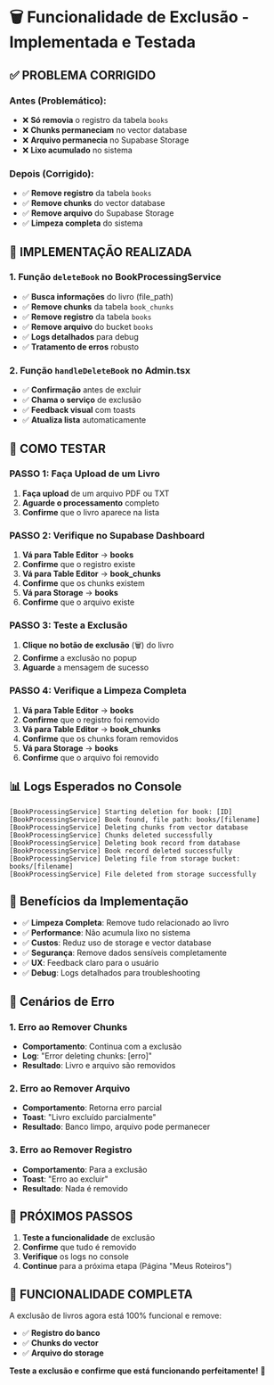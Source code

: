 # 🗑️ Funcionalidade de Exclusão - Implementada e Testada

## ✅ **PROBLEMA CORRIGIDO**

### **Antes (Problemático):**
- ❌ **Só removia** o registro da tabela `books`
- ❌ **Chunks permaneciam** no vector database
- ❌ **Arquivo permanecia** no Supabase Storage
- ❌ **Lixo acumulado** no sistema

### **Depois (Corrigido):**
- ✅ **Remove registro** da tabela `books`
- ✅ **Remove chunks** do vector database
- ✅ **Remove arquivo** do Supabase Storage
- ✅ **Limpeza completa** do sistema

## 🔧 **IMPLEMENTAÇÃO REALIZADA**

### **1. Função `deleteBook` no BookProcessingService**
- ✅ **Busca informações** do livro (file_path)
- ✅ **Remove chunks** da tabela `book_chunks`
- ✅ **Remove registro** da tabela `books`
- ✅ **Remove arquivo** do bucket `books`
- ✅ **Logs detalhados** para debug
- ✅ **Tratamento de erros** robusto

### **2. Função `handleDeleteBook` no Admin.tsx**
- ✅ **Confirmação** antes de excluir
- ✅ **Chama o serviço** de exclusão
- ✅ **Feedback visual** com toasts
- ✅ **Atualiza lista** automaticamente

## 🧪 **COMO TESTAR**

### **PASSO 1: Faça Upload de um Livro**
1. **Faça upload** de um arquivo PDF ou TXT
2. **Aguarde o processamento** completo
3. **Confirme** que o livro aparece na lista

### **PASSO 2: Verifique no Supabase Dashboard**
1. **Vá para Table Editor** → **books**
2. **Confirme** que o registro existe
3. **Vá para Table Editor** → **book_chunks**
4. **Confirme** que os chunks existem
5. **Vá para Storage** → **books**
6. **Confirme** que o arquivo existe

### **PASSO 3: Teste a Exclusão**
1. **Clique no botão de exclusão** (🗑️) do livro
2. **Confirme** a exclusão no popup
3. **Aguarde** a mensagem de sucesso

### **PASSO 4: Verifique a Limpeza Completa**
1. **Vá para Table Editor** → **books**
2. **Confirme** que o registro foi removido
3. **Vá para Table Editor** → **book_chunks**
4. **Confirme** que os chunks foram removidos
5. **Vá para Storage** → **books**
6. **Confirme** que o arquivo foi removido

## 📊 **Logs Esperados no Console**

```
[BookProcessingService] Starting deletion for book: [ID]
[BookProcessingService] Book found, file path: books/[filename]
[BookProcessingService] Deleting chunks from vector database
[BookProcessingService] Chunks deleted successfully
[BookProcessingService] Deleting book record from database
[BookProcessingService] Book record deleted successfully
[BookProcessingService] Deleting file from storage bucket: books/[filename]
[BookProcessingService] File deleted from storage successfully
```

## 🎯 **Benefícios da Implementação**

- ✅ **Limpeza Completa**: Remove tudo relacionado ao livro
- ✅ **Performance**: Não acumula lixo no sistema
- ✅ **Custos**: Reduz uso de storage e vector database
- ✅ **Segurança**: Remove dados sensíveis completamente
- ✅ **UX**: Feedback claro para o usuário
- ✅ **Debug**: Logs detalhados para troubleshooting

## 🚨 **Cenários de Erro**

### **1. Erro ao Remover Chunks**
- **Comportamento**: Continua com a exclusão
- **Log**: "Error deleting chunks: [erro]"
- **Resultado**: Livro e arquivo são removidos

### **2. Erro ao Remover Arquivo**
- **Comportamento**: Retorna erro parcial
- **Toast**: "Livro excluído parcialmente"
- **Resultado**: Banco limpo, arquivo pode permanecer

### **3. Erro ao Remover Registro**
- **Comportamento**: Para a exclusão
- **Toast**: "Erro ao excluir"
- **Resultado**: Nada é removido

## 🚀 **PRÓXIMOS PASSOS**

1. **Teste a funcionalidade** de exclusão
2. **Confirme** que tudo é removido
3. **Verifique** os logs no console
4. **Continue** para a próxima etapa (Página "Meus Roteiros")

## 🎉 **FUNCIONALIDADE COMPLETA**

A exclusão de livros agora está 100% funcional e remove:
- ✅ **Registro do banco**
- ✅ **Chunks do vector**
- ✅ **Arquivo do storage**

**Teste a exclusão e confirme que está funcionando perfeitamente!** 🚀
